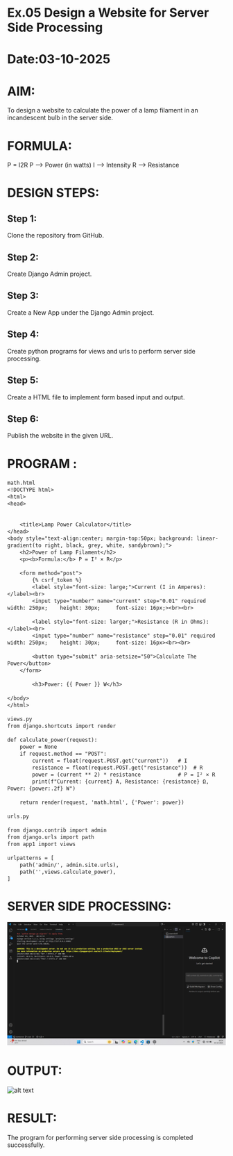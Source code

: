 # Ex.05 Design a Website for Server Side Processing
# Date:03-10-2025
# AIM:
To design a website to calculate the power of a lamp filament in an incandescent bulb in the server side.

# FORMULA:
P = I2R
P --> Power (in watts)
 I --> Intensity
 R --> Resistance

# DESIGN STEPS:
## Step 1:
Clone the repository from GitHub.

## Step 2:
Create Django Admin project.

## Step 3:
Create a New App under the Django Admin project.

## Step 4:
Create python programs for views and urls to perform server side processing.

## Step 5:
Create a HTML file to implement form based input and output.

## Step 6:
Publish the website in the given URL.

# PROGRAM :
```
math.html
<!DOCTYPE html>
<html>
<head>


    <title>Lamp Power Calculator</title>
</head>
<body style="text-align:center; margin-top:50px; background: linear-gradient(to right, black, grey, white, sandybrown);">
    <h2>Power of Lamp Filament</h2>
    <p><b>Formula:</b> P = I² × R</p>

    <form method="post">
        {% csrf_token %}
        <label style="font-size: large;">Current (I in Amperes):</label><br>
        <input type="number" name="current" step="0.01" required  width: 250px;    height: 30px;     font-size: 16px;><br><br>

        <label style="font-size: larger;">Resistance (R in Ohms):</label><br>
        <input type="number" name="resistance" step="0.01" required  width: 250px;    height: 30px;     font-size: 16px><br><br>

        <button type="submit" aria-setsize="50">Calculate The Power</button>
    </form>

        <h3>Power: {{ Power }} W</h3>

</body>
</html>

views.py
from django.shortcuts import render

def calculate_power(request):
    power = None
    if request.method == "POST":
        current = float(request.POST.get("current"))   # I
        resistance = float(request.POST.get("resistance"))  # R
        power = (current ** 2) * resistance            # P = I² × R
        print(f"Current: {current} A, Resistance: {resistance} Ω, Power: {power:.2f} W")

    return render(request, 'math.html', {'Power': power})

urls.py

from django.contrib import admin
from django.urls import path
from app1 import views

urlpatterns = [
    path('admin/', admin.site.urls),
    path('',views.calculate_power),
]

```
# SERVER SIDE PROCESSING:
![alt text](<Screenshot 2025-10-03 083419.png>)

# OUTPUT:
![alt text](<../project1/app1/templates/Screenshot 2025-10-03 083357.png>)

# RESULT:
The program for performing server side processing is completed successfully.
